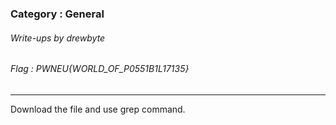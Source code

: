 ### Category : General
###### Write-ups by drewbyte
###### Flag : PWNEU{WORLD_OF_P0551B1L17135}
---

Download the file and use grep command.

<br>
<img src="https://github.com/drew-byte/pwneu-writeups/blob/main/00x8%20saved%20images/Pasted%20image%2020240319000858.png" alt="">
 <br>
